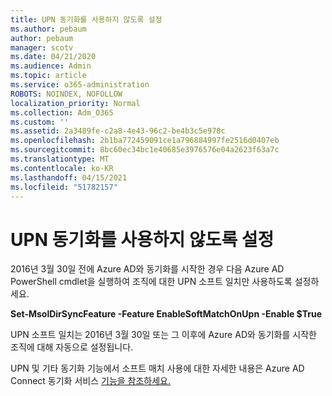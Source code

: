 ```yaml
---
title: UPN 동기화를 사용하지 않도록 설정
ms.author: pebaum
author: pebaum
manager: scotv
ms.date: 04/21/2020
ms.audience: Admin
ms.topic: article
ms.service: o365-administration
ROBOTS: NOINDEX, NOFOLLOW
localization_priority: Normal
ms.collection: Adm_O365
ms.custom: ''
ms.assetid: 2a3489fe-c2a8-4e43-96c2-be4b3c5e978c
ms.openlocfilehash: 2b1ba772459091ce1a796884997fe2516d0407eb
ms.sourcegitcommit: 8bc60ec34bc1e40685e3976576e04a2623f63a7c
ms.translationtype: MT
ms.contentlocale: ko-KR
ms.lasthandoff: 04/15/2021
ms.locfileid: "51782157"
---
```

# <a name="upn-sync-disabled"></a>UPN 동기화를 사용하지 않도록 설정

2016년 3월 30일 전에 Azure AD와 동기화를 시작한 경우 다음 Azure AD PowerShell cmdlet을 실행하여 조직에 대한 UPN 소프트 일치만 사용하도록 설정하세요.
  
 **Set-MsolDirSyncFeature -Feature EnableSoftMatchOnUpn -Enable $True**
  
UPN 소프트 일치는 2016년 3월 30일 또는 그 이후에 Azure AD와 동기화를 시작한 조직에 대해 자동으로 설정됩니다.
  
UPN 및 기타 동기화 기능에서 소프트 매치 사용에 대한 자세한 내용은 Azure AD Connect 동기화 서비스 [기능을 참조하세요.](https://docs.microsoft.com/azure/active-directory/connect/active-directory-aadconnectsyncservice-features)
  

